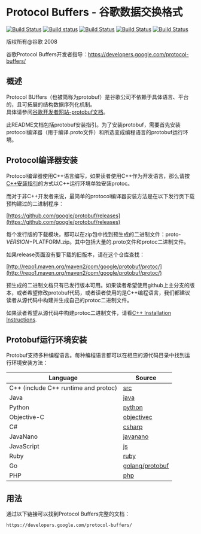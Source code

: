 Protocol Buffers - 谷歌数据交换格式
===================================================

[![Build Status](https://travis-ci.org/google/protobuf.svg?branch=master)](https://travis-ci.org/google/protobuf) [![Build status](https://ci.appveyor.com/api/projects/status/73ctee6ua4w2ruin?svg=true)](https://ci.appveyor.com/project/protobuf/protobuf) [![Build Status](https://grpc-testing.appspot.com/buildStatus/icon?job=protobuf_branch)](https://grpc-testing.appspot.com/job/protobuf_branch) [![Build Status](https://grpc-testing.appspot.com/job/protobuf_branch_32/badge/icon)](https://grpc-testing.appspot.com/job/protobuf_branch_32) [![Build Status](http://ci.bazel.io/buildStatus/icon?job=protobuf)](http://ci.bazel.io/job/protobuf/)

版权所有@谷歌 2008

谷歌Protocol Buffers开发者指导：https://developers.google.com/protocol-buffers/

概述
--------
 
Protocol BUffers（也被简称为protobuf）是谷歌公司不依赖于具体语言、平台的，且可拓展的结构数据序列化机制。  
具体请参阅[谷歌开发者网站-protobuf文档](https://developers.google.com/protocol-buffers/)。  

此README文档包括protobuf安装指引。为了安装protobuf，需要首先安装protocol编译器（用于编译.proto文件）和所选变成编程语言的protobuf运行环境。

Protocol编译器安装
------------------------------
  
Protocol编译器使用C++语言编写，如果读者使用C++作为开发语言，那么请按[C++安装指引](src/README.md)的方式以C++运行环境单独安装protoc。

而对于非C++开发者来说，最简单的protocol编译器安装方法是在以下发行页下载预构建过的二进制程序：

[https://github.com/google/protobuf/releases](https://github.com/google/protobuf/releases)  
 
每个发行版的下载模块，都可以在zip包中找到预生成的二进制文件：proto-$VERSION-$PLATFORM.zip。其中包括大量的.proto文件和protoc二进制文件。


如果release页面没有要下载的旧版本，请在这个仓库查找：

  [http://repo1.maven.org/maven2/com/google/protobuf/protoc/](http://repo1.maven.org/maven2/com/google/protobuf/protoc/)

预生成的二进制文档只有已发行版本可用。如果读者希望使用github上主分支的版本，或者希望修改protobuf代码，或者读者使用的是C++编程语言，我们都建议读者从源代码中构建并生成自己的protoc二进制文件。

如果读者希望从源代码中构建protoc二进制文件，请看[C++ Installation
Instructions](src/README.md). 

Protobuf运行环境安装
-----------------------------

Protobuf支持多种编程语言。每种编程语言都可以在相应的源代码目录中找到运行环境安装方法：

| Language                             | Source                                                |
|--------------------------------------|-------------------------------------------------------|
| C++ (include C++ runtime and protoc) | [src](src)                                            |
| Java                                 | [java](java)                                          |
| Python                               | [python](python)                                      |
| Objective-C                          | [objectivec](objectivec)                              |
| C#                                   | [csharp](csharp)                                      |
| JavaNano                             | [javanano](javanano)                                  |
| JavaScript                           | [js](js)                                              |
| Ruby                                 | [ruby](ruby)                                          |
| Go                                   | [golang/protobuf](https://github.com/golang/protobuf) |
| PHP                                  | [php](php)                                            |


用法
-----

通过以下链接可以找到Protocol Buffers完整的文档：

    https://developers.google.com/protocol-buffers/
